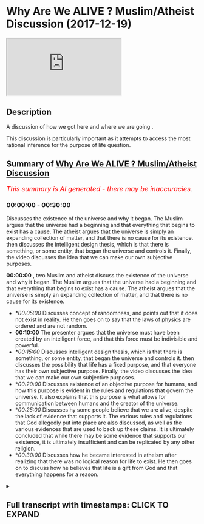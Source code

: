 # Why Are We ALIVE ? Muslim/Atheist Discussion (2017-12-19)

<iframe loading='lazy' src='https://www.youtube.com/embed/elYcn0Hy8Vc'></iframe>

## Description

A discussion of how we got here and where we are going . 

This discussion is particularly important as it attempts to access the most rational inference for the purpose of life question.

## Summary of [Why Are We ALIVE ? Muslim/Atheist Discussion](https://www.youtube.com/watch?v=elYcn0Hy8Vc)


*<span style="color:red; font-size:125%">This summary is AI generated - there may be inaccuracies</span>. [](/)*

### <a onclick="modifyYTiframeseektime('0')">00:00:00</a> - <a onclick="modifyYTiframeseektime('1800')">00:30:00</a>

Discusses the existence of the universe and why it began. The Muslim argues that the universe had a beginning and that everything that begins to exist has a cause. The atheist argues that the universe is simply an expanding collection of matter, and that there is no cause for its existence.  then discusses the intelligent design thesis, which is that there is something, or some entity, that began the universe and controls it. Finally, the video discusses the idea that we can make our own subjective purposes.

**<a onclick="modifyYTiframeseektime('0')">00:00:00</a>** , two Muslim and atheist discuss the existence of the universe and why it began. The Muslim argues that the universe had a beginning and that everything that begins to exist has a cause. The atheist argues that the universe is simply an expanding collection of matter, and that there is no cause for its existence.
* **<a onclick="modifyYTiframeseektime('300')">00:05:00</a>* Discusses concept of randomness, and points out that it does not exist in reality. He then goes on to say that the laws of physics are ordered and are not random.
* **<a onclick="modifyYTiframeseektime('600')">00:10:00</a>** The presenter argues that the universe must have been created by an intelligent force, and that this force must be indivisible and powerful.
* **<a onclick="modifyYTiframeseektime('900')">00:15:00</a>* Discusses intelligent design thesis, which is that there is something, or some entity, that began the universe and controls it.  then discusses the possibility that life has a fixed purpose, and that everyone has their own subjective purpose. Finally, the video discusses the idea that we can make our own subjective purposes.
* **<a onclick="modifyYTiframeseektime('1200')">00:20:00</a>* Discusses existence of an objective purpose for humans, and how this purpose is evident in the rules and regulations that govern the universe. It also explains that this purpose is what allows for communication between humans and the creator of the universe.
* **<a onclick="modifyYTiframeseektime('1500')">00:25:00</a>* Discusses hy some people believe that we are alive, despite the lack of evidence that supports it. The various rules and regulations that God allegedly put into place are also discussed, as well as the various evidences that are used to back up these claims. It is ultimately concluded that while there may be some evidence that supports our existence, it is ultimately insufficient and can be replicated by any other religion.
* **<a onclick="modifyYTiframeseektime('1800')">00:30:00</a>* Discusses how he became interested in atheism after realizing that there was no logical reason for life to exist. He then goes on to discuss how he believes that life is a gift from God and that everything happens for a reason.

<details><summary><h2>Full transcript with timestamps: CLICK TO EXPAND</h2></summary>

<a onclick="modifyYTiframeseektime('45')">0:00:45</a> does that make the most okay so tell me  
<a onclick="modifyYTiframeseektime('51')">0:00:51</a> something the way I look at the universe  
<a onclick="modifyYTiframeseektime('63')">0:01:03</a> you believe the universe I'm good  
<a onclick="modifyYTiframeseektime('65')">0:01:05</a> there's theories behind that and I'm  
<a onclick="modifyYTiframeseektime('67')">0:01:07</a> open to some say that the universe  
<a onclick="modifyYTiframeseektime('71')">0:01:11</a> didn't even begin then it just it just  
<a onclick="modifyYTiframeseektime('72')">0:01:12</a> it just minimize fire what are you gonna  
<a onclick="modifyYTiframeseektime('75')">0:01:15</a> bleed about okay that's fine I think  
<a onclick="modifyYTiframeseektime('76')">0:01:16</a> you're all right I grew sorry the more  
<a onclick="modifyYTiframeseektime('82')">0:01:22</a> you go on  
<a onclick="modifyYTiframeseektime('98')">0:01:38</a> so the universe is expanding it is going  
<a onclick="modifyYTiframeseektime('100')">0:01:40</a> to come back down it's almost like what  
<a onclick="modifyYTiframeseektime('123')">0:02:03</a> you say that you said the universe had a  
<a onclick="modifyYTiframeseektime('126')">0:02:06</a> beginning yeah I see where would you  
<a onclick="modifyYTiframeseektime('134')">0:02:14</a> agree that everything that begins to  
<a onclick="modifyYTiframeseektime('135')">0:02:15</a> exist has a cause so give me an example  
<a onclick="modifyYTiframeseektime('138')">0:02:18</a> of something that begins to exist with  
<a onclick="modifyYTiframeseektime('140')">0:02:20</a> no cause so you're saying dark matter is  
<a onclick="modifyYTiframeseektime('151')">0:02:31</a> a direct consequence of the Big Bang so  
<a onclick="modifyYTiframeseektime('154')">0:02:34</a> the cause of dark matter is the Big Bang  
<a onclick="modifyYTiframeseektime('157')">0:02:37</a> if the Big Bang did not happen if  
<a onclick="modifyYTiframeseektime('159')">0:02:39</a> everything supposed to be everything the  
<a onclick="modifyYTiframeseektime('161')">0:02:41</a> universe is fine fine but so therefore  
<a onclick="modifyYTiframeseektime('163')">0:02:43</a> according to your logic if you're saying  
<a onclick="modifyYTiframeseektime('165')">0:02:45</a> dark matter  
<a onclick="modifyYTiframeseektime('167')">0:02:47</a> forget purposes little Christian but my  
<a onclick="modifyYTiframeseektime('170')">0:02:50</a> point was nothing to do with public I  
<a onclick="modifyYTiframeseektime('172')">0:02:52</a> just share everything that you said the  
<a onclick="modifyYTiframeseektime('174')">0:02:54</a> universe began to exist I'm saying  
<a onclick="modifyYTiframeseektime('176')">0:02:56</a> everything that begins to exist has a  
<a onclick="modifyYTiframeseektime('177')">0:02:57</a> cause do you agree with this fine no  
<a onclick="modifyYTiframeseektime('179')">0:02:59</a> it's okay can you give me something  
<a onclick="modifyYTiframeseektime('181')">0:03:01</a> which doesn't have a cause I'm going to  
<a onclick="modifyYTiframeseektime('183')">0:03:03</a> just pause and we began to exist achieve  
<a onclick="modifyYTiframeseektime('186')">0:03:06</a> being of course is what ways it ways it  
<a onclick="modifyYTiframeseektime('191')">0:03:11</a> coming towards ways horse is defined in  
<a onclick="modifyYTiframeseektime('193')">0:03:13</a> the dictionary as something which brings  
<a onclick="modifyYTiframeseektime('194')">0:03:14</a> rise to phenomena so I'm saying do you  
<a onclick="modifyYTiframeseektime('199')">0:03:19</a> know anything which has been brought has  
<a onclick="modifyYTiframeseektime('202')">0:03:22</a> been given rise to yes which doesn't  
<a onclick="modifyYTiframeseektime('204')">0:03:24</a> have a course plan by nothing yeah which  
<a onclick="modifyYTiframeseektime('206')">0:03:26</a> is causing us anything that's caused  
<a onclick="modifyYTiframeseektime('209')">0:03:29</a> this  
<a onclick="modifyYTiframeseektime('210')">0:03:30</a> Kansai forgotten nothing basically and  
<a onclick="modifyYTiframeseektime('214')">0:03:34</a> softly come from you get anything that  
<a onclick="modifyYTiframeseektime('216')">0:03:36</a> you can tell us that came from my face  
<a onclick="modifyYTiframeseektime('217')">0:03:37</a> yeah so your experience all subjective  
<a onclick="modifyYTiframeseektime('223')">0:03:43</a> or otherwise observational life story  
<a onclick="modifyYTiframeseektime('227')">0:03:47</a> would give us the indication about  
<a onclick="modifyYTiframeseektime('229')">0:03:49</a> everything you've witnessed in your life  
<a onclick="modifyYTiframeseektime('232')">0:03:52</a> that has ever been caused into effect  
<a onclick="modifyYTiframeseektime('234')">0:03:54</a> has a cause okay fine so I'm saying the  
<a onclick="modifyYTiframeseektime('237')">0:03:57</a> same applies to the universe you agree  
<a onclick="modifyYTiframeseektime('239')">0:03:59</a> with that fine  
<a onclick="modifyYTiframeseektime('240')">0:04:00</a> so everything that begins to exist on  
<a onclick="modifyYTiframeseektime('241')">0:04:01</a> the course the universe began to exist  
<a onclick="modifyYTiframeseektime('243')">0:04:03</a> therefore the universe had a corkscrew  
<a onclick="modifyYTiframeseektime('245')">0:04:05</a> right fine what's this course yeah so  
<a onclick="modifyYTiframeseektime('250')">0:04:10</a> let's use deductive inference yeah let's  
<a onclick="modifyYTiframeseektime('252')">0:04:12</a> use inference now to identify what the  
<a onclick="modifyYTiframeseektime('254')">0:04:14</a> causes this possible explanation yeah so  
<a onclick="modifyYTiframeseektime('256')">0:04:16</a> what is the best possible explanation  
<a onclick="modifyYTiframeseektime('258')">0:04:18</a> for this course depends depending on  
<a onclick="modifyYTiframeseektime('260')">0:04:20</a> what causes do you agree that the laws  
<a onclick="modifyYTiframeseektime('263')">0:04:23</a> of physics and ask your questions  
<a onclick="modifyYTiframeseektime('265')">0:04:25</a> what's your name again Brian Mohammed  
<a onclick="modifyYTiframeseektime('269')">0:04:29</a> that's too much  
<a onclick="modifyYTiframeseektime('271')">0:04:31</a> I want to try something with you okay  
<a onclick="modifyYTiframeseektime('273')">0:04:33</a> hope it's not physical the laws of  
<a onclick="modifyYTiframeseektime('278')">0:04:38</a> physics do you agree that there are  
<a onclick="modifyYTiframeseektime('281')">0:04:41</a> something called the laws of physics  
<a onclick="modifyYTiframeseektime('283')">0:04:43</a> yeah there's probably some things out  
<a onclick="modifyYTiframeseektime('288')">0:04:48</a> there is this universe ordered with the  
<a onclick="modifyYTiframeseektime('295')">0:04:55</a> laws of physics for you yes with the  
<a onclick="modifyYTiframeseektime('297')">0:04:57</a> laws of physics what science is it is in  
<a onclick="modifyYTiframeseektime('299')">0:04:59</a> as you go to exist no do we have laws of  
<a onclick="modifyYTiframeseektime('305')">0:05:05</a> physics in this universe yeah and what  
<a onclick="modifyYTiframeseektime('308')">0:05:08</a> do they you know the physics show us  
<a onclick="modifyYTiframeseektime('311')">0:05:11</a> about the universe does it show its  
<a onclick="modifyYTiframeseektime('314')">0:05:14</a> audit or non audit system it's a lot of  
<a onclick="modifyYTiframeseektime('321')">0:05:21</a> it is random okay you believe in  
<a onclick="modifyYTiframeseektime('322')">0:05:22</a> randomness yeah I'm gonna ask you to do  
<a onclick="modifyYTiframeseektime('325')">0:05:25</a> something about Ryan O'Brian right okay  
<a onclick="modifyYTiframeseektime('336')">0:05:36</a> I'm gonna say something today I don't  
<a onclick="modifyYTiframeseektime('341')">0:05:41</a> remember this  
<a onclick="modifyYTiframeseektime('343')">0:05:43</a> randomness exists I mean I would say  
<a onclick="modifyYTiframeseektime('354')">0:05:54</a> this in fact I'm saying now is one of  
<a onclick="modifyYTiframeseektime('365')">0:06:05</a> those things this is one of those is  
<a onclick="modifyYTiframeseektime('381')">0:06:21</a> okay because services was gonna say  
<a onclick="modifyYTiframeseektime('453')">0:07:33</a> choose this what's that thing called the  
<a onclick="modifyYTiframeseektime('456')">0:07:36</a> queue is if you yeah all right  
<a onclick="modifyYTiframeseektime('459')">0:07:39</a> I don't play pool now someone might  
<a onclick="modifyYTiframeseektime('463')">0:07:43</a> think if I were to play pool like this  
<a onclick="modifyYTiframeseektime('465')">0:07:45</a> and I get the whiteboard and I'm not  
<a onclick="modifyYTiframeseektime('467')">0:07:47</a> called over buzz of it then that's a  
<a onclick="modifyYTiframeseektime('469')">0:07:49</a> random thing no philosopher would agree  
<a onclick="modifyYTiframeseektime('473')">0:07:53</a> that that's random I want you to  
<a onclick="modifyYTiframeseektime('475')">0:07:55</a> remember this year everything everything  
<a onclick="modifyYTiframeseektime('480')">0:08:00</a> in this world is a result of two things  
<a onclick="modifyYTiframeseektime('483')">0:08:03</a> genetics and environment your  
<a onclick="modifyYTiframeseektime('486')">0:08:06</a> conversation with me here today is not a  
<a onclick="modifyYTiframeseektime('489')">0:08:09</a> random conversation it is necessarily a  
<a onclick="modifyYTiframeseektime('494')">0:08:14</a> product of necessarily a product of  
<a onclick="modifyYTiframeseektime('496')">0:08:16</a> genetics and environment yes do you  
<a onclick="modifyYTiframeseektime('499')">0:08:19</a> understand I'm saying okay everything  
<a onclick="modifyYTiframeseektime('505')">0:08:25</a> this is a philosophical consensus claim  
<a onclick="modifyYTiframeseektime('510')">0:08:30</a> is random it's not good it's all about  
<a onclick="modifyYTiframeseektime('511')">0:08:31</a> working so I tell you what I do I  
<a onclick="modifyYTiframeseektime('513')">0:08:33</a> totally agree with you 100% when you're  
<a onclick="modifyYTiframeseektime('516')">0:08:36</a> looking at the scale of the planet and  
<a onclick="modifyYTiframeseektime('518')">0:08:38</a> the earth that we live in when you start  
<a onclick="modifyYTiframeseektime('520')">0:08:40</a> scaling for me that's fine that's cool  
<a onclick="modifyYTiframeseektime('525')">0:08:45</a> but I'm saying the laws of physics the  
<a onclick="modifyYTiframeseektime('528')">0:08:48</a> fact that they're ordered in that that  
<a onclick="modifyYTiframeseektime('530')">0:08:50</a> way we have to have laws of physics we  
<a onclick="modifyYTiframeseektime('533')">0:08:53</a> say that is a non random it cannot be a  
<a onclick="modifyYTiframeseektime('536')">0:08:56</a> random thing fantasy I come from or who  
<a onclick="modifyYTiframeseektime('539')">0:08:59</a> said this but science and physics  
<a onclick="modifyYTiframeseektime('541')">0:09:01</a> generally speaking is just one thing  
<a onclick="modifyYTiframeseektime('543')">0:09:03</a> really yeah it's yes physics is a part  
<a onclick="modifyYTiframeseektime('547')">0:09:07</a> of science right so physics is the study  
<a onclick="modifyYTiframeseektime('549')">0:09:09</a> of patterns and regular and regularities  
<a onclick="modifyYTiframeseektime('553')">0:09:13</a> in nature  
<a onclick="modifyYTiframeseektime('556')">0:09:16</a> I'm saying that that will suggest that  
<a onclick="modifyYTiframeseektime('560')">0:09:20</a> the universe here is regulated and has  
<a onclick="modifyYTiframeseektime('565')">0:09:25</a> patterns question is why do the laws of  
<a onclick="modifyYTiframeseektime('568')">0:09:28</a> physics exist to place those into place  
<a onclick="modifyYTiframeseektime('576')">0:09:36</a> how I'm asking you we've established  
<a onclick="modifyYTiframeseektime('578')">0:09:38</a> that randomness does not exist right now  
<a onclick="modifyYTiframeseektime('582')">0:09:42</a> we know that I mean I don't know that  
<a onclick="modifyYTiframeseektime('585')">0:09:45</a> because like I said there's a lot of  
<a onclick="modifyYTiframeseektime('586')">0:09:46</a> stuff as you Brian chance the universe  
<a onclick="modifyYTiframeseektime('588')">0:09:48</a> the verb you go out the more expect in  
<a onclick="modifyYTiframeseektime('590')">0:09:50</a> it in explainable you do it gives when  
<a onclick="modifyYTiframeseektime('592')">0:09:52</a> you're the hot laws of physics right  
<a onclick="modifyYTiframeseektime('594')">0:09:54</a> when you're done - yeah totally 100%  
<a onclick="modifyYTiframeseektime('596')">0:09:56</a> that's the laws that that's the grounds  
<a onclick="modifyYTiframeseektime('598')">0:09:58</a> that we live in the reality we live okay  
<a onclick="modifyYTiframeseektime('599')">0:09:59</a> but the more you branch out the harder  
<a onclick="modifyYTiframeseektime('601')">0:10:01</a> it is for you to say it or it doesn't  
<a onclick="modifyYTiframeseektime('603')">0:10:03</a> because at the end of the day in the  
<a onclick="modifyYTiframeseektime('605')">0:10:05</a> universe you've got hundreds of hundreds  
<a onclick="modifyYTiframeseektime('607')">0:10:07</a> of probably thousands billions of random  
<a onclick="modifyYTiframeseektime('609')">0:10:09</a> events going on planets colliding into  
<a onclick="modifyYTiframeseektime('611')">0:10:11</a> each other just a bunch of stuff some of  
<a onclick="modifyYTiframeseektime('613')">0:10:13</a> those will form into planets cool that  
<a onclick="modifyYTiframeseektime('614')">0:10:14</a> will have life some of them won't okay  
<a onclick="modifyYTiframeseektime('616')">0:10:16</a> I'm not saying I'm not making an  
<a onclick="modifyYTiframeseektime('617')">0:10:17</a> argument that says that planets have to  
<a onclick="modifyYTiframeseektime('619')">0:10:19</a> have life you could say like I'm just  
<a onclick="modifyYTiframeseektime('622')">0:10:22</a> saying that laws the laws of physics we  
<a onclick="modifyYTiframeseektime('626')">0:10:26</a> could conceive them understand  
<a onclick="modifyYTiframeseektime('627')">0:10:27</a> understand them science yet without  
<a onclick="modifyYTiframeseektime('629')">0:10:29</a> venturing up to the universe right okay  
<a onclick="modifyYTiframeseektime('632')">0:10:32</a> so I'm just using the laws of theory  
<a onclick="modifyYTiframeseektime('633')">0:10:33</a> from deductive reasoning and say by all  
<a onclick="modifyYTiframeseektime('635')">0:10:35</a> means what happens out here must happen  
<a onclick="modifyYTiframeseektime('637')">0:10:37</a> out there okay I'm not saying anything  
<a onclick="modifyYTiframeseektime('638')">0:10:38</a> in this world used world this earth yeah  
<a onclick="modifyYTiframeseektime('641')">0:10:41</a> you see what I'm saying so here we said  
<a onclick="modifyYTiframeseektime('643')">0:10:43</a> that the universe has a course before  
<a onclick="modifyYTiframeseektime('644')">0:10:44</a> that we said the universe is dependent  
<a onclick="modifyYTiframeseektime('646')">0:10:46</a> on something we said that everything  
<a onclick="modifyYTiframeseektime('647')">0:10:47</a> that changes is dependent the universe  
<a onclick="modifyYTiframeseektime('650')">0:10:50</a> has changes therefore it's dependent so  
<a onclick="modifyYTiframeseektime('652')">0:10:52</a> we've got two questions to ask what  
<a onclick="modifyYTiframeseektime('654')">0:10:54</a> caused the universe and what is the  
<a onclick="modifyYTiframeseektime('656')">0:10:56</a> universe dependent upon  
<a onclick="modifyYTiframeseektime('658')">0:10:58</a> and the answer is the same you see what  
<a onclick="modifyYTiframeseektime('661')">0:11:01</a> I mean what caused the universe and what  
<a onclick="modifyYTiframeseektime('663')">0:11:03</a> is the what is the universe dependent  
<a onclick="modifyYTiframeseektime('665')">0:11:05</a> upon and the answer is the same I would  
<a onclick="modifyYTiframeseektime('667')">0:11:07</a> say to you that whatever caused the  
<a onclick="modifyYTiframeseektime('668')">0:11:08</a> universe is what the universe is  
<a onclick="modifyYTiframeseektime('671')">0:11:11</a> dependent upon wherever the universe is  
<a onclick="modifyYTiframeseektime('673')">0:11:13</a> dependent upon is what caused the  
<a onclick="modifyYTiframeseektime('674')">0:11:14</a> universe now we already established that  
<a onclick="modifyYTiframeseektime('677')">0:11:17</a> one of the things that the universe is  
<a onclick="modifyYTiframeseektime('679')">0:11:19</a> dependent upon is something which must  
<a onclick="modifyYTiframeseektime('680')">0:11:20</a> be independent because if we say it's  
<a onclick="modifyYTiframeseektime('682')">0:11:22</a> dependent upon something which is  
<a onclick="modifyYTiframeseektime('683')">0:11:23</a> dependent there'll be a regressive chain  
<a onclick="modifyYTiframeseektime('685')">0:11:25</a> of independent things so you have to  
<a onclick="modifyYTiframeseektime('688')">0:11:28</a> have one independent entity the same  
<a onclick="modifyYTiframeseektime('689')">0:11:29</a> thing applies we're saying that the  
<a onclick="modifyYTiframeseektime('691')">0:11:31</a> universe and of course if you say that  
<a onclick="modifyYTiframeseektime('693')">0:11:33</a> the course had a course and of course  
<a onclick="modifyYTiframeseektime('694')">0:11:34</a> you'll have a regressive chain called  
<a onclick="modifyYTiframeseektime('696')">0:11:36</a> the infinite regression  
<a onclick="modifyYTiframeseektime('697')">0:11:37</a> now that infinite regression has to have  
<a onclick="modifyYTiframeseektime('699')">0:11:39</a> one start right something which I don't  
<a onclick="modifyYTiframeseektime('702')">0:11:42</a> want everything right my question now is  
<a onclick="modifyYTiframeseektime('704')">0:11:44</a> up what occur to what are the necessary  
<a onclick="modifyYTiframeseektime('706')">0:11:46</a> characteristics of the entity that  
<a onclick="modifyYTiframeseektime('709')">0:11:49</a> started everything up I'm saying to you  
<a onclick="modifyYTiframeseektime('710')">0:11:50</a> that when we look at the laws of physics  
<a onclick="modifyYTiframeseektime('714')">0:11:54</a> the fact that the universe is ordered  
<a onclick="modifyYTiframeseektime('716')">0:11:56</a> regulator that has systems right that  
<a onclick="modifyYTiframeseektime('720')">0:12:00</a> shouldn't thing and everything is  
<a onclick="modifyYTiframeseektime('721')">0:12:01</a> predetermined that should in the  
<a onclick="modifyYTiframeseektime('723')">0:12:03</a> indicate to us that the independent  
<a onclick="modifyYTiframeseektime('727')">0:12:07</a> entity that side the universal the  
<a onclick="modifyYTiframeseektime('728')">0:12:08</a> ultimate cause of the universe is in  
<a onclick="modifyYTiframeseektime('730')">0:12:10</a> fact an intelligent force  
<a onclick="modifyYTiframeseektime('732')">0:12:12</a> would you agree I'd say I'd say yes I'd  
<a onclick="modifyYTiframeseektime('741')">0:12:21</a> say there is an entity that's  
<a onclick="modifyYTiframeseektime('742')">0:12:22</a> controlling everything that there would  
<a onclick="modifyYTiframeseektime('743')">0:12:23</a> be intelligent yeah sure they'd have to  
<a onclick="modifyYTiframeseektime('745')">0:12:25</a> be so precise right so I'm moving  
<a onclick="modifyYTiframeseektime('750')">0:12:30</a> forward I'll say that if that's the case  
<a onclick="modifyYTiframeseektime('753')">0:12:33</a> it would also have to have power because  
<a onclick="modifyYTiframeseektime('755')">0:12:35</a> it would have to be power we'd have to  
<a onclick="modifyYTiframeseektime('757')">0:12:37</a> change the situation from non-being to  
<a onclick="modifyYTiframeseektime('759')">0:12:39</a> being right we have to have ability to  
<a onclick="modifyYTiframeseektime('762')">0:12:42</a> change a non entity into an entity when  
<a onclick="modifyYTiframeseektime('767')">0:12:47</a> the universe began to exist as an  
<a onclick="modifyYTiframeseektime('768')">0:12:48</a> evidence of this that universe is  
<a onclick="modifyYTiframeseektime('769')">0:12:49</a> dependent upon something is another  
<a onclick="modifyYTiframeseektime('771')">0:12:51</a> evidence of this right so wherever the  
<a onclick="modifyYTiframeseektime('773')">0:12:53</a> universe is dependent upon must be  
<a onclick="modifyYTiframeseektime('776')">0:12:56</a> something which is in effect really laid  
<a onclick="modifyYTiframeseektime('779')">0:12:59</a> will to power the universe able to allow  
<a onclick="modifyYTiframeseektime('781')">0:13:01</a> the universe to be dependent upon it so  
<a onclick="modifyYTiframeseektime('783')">0:13:03</a> here the universe is dependent upon an  
<a onclick="modifyYTiframeseektime('786')">0:13:06</a> independent entity which is allowing the  
<a onclick="modifyYTiframeseektime('788')">0:13:08</a> maintenance of universe which brings us  
<a onclick="modifyYTiframeseektime('790')">0:13:10</a> to another thing that this thing must be  
<a onclick="modifyYTiframeseektime('792')">0:13:12</a> maintaining and sustaining the universe  
<a onclick="modifyYTiframeseektime('795')">0:13:15</a> this thing must be indivisible it cannot  
<a onclick="modifyYTiframeseektime('800')">0:13:20</a> be more than one because if this thing  
<a onclick="modifyYTiframeseektime('801')">0:13:21</a> was more than one first of all most  
<a onclick="modifyYTiframeseektime('803')">0:13:23</a> there would be chaos if you say for  
<a onclick="modifyYTiframeseektime('805')">0:13:25</a> example if I say that there were two  
<a onclick="modifyYTiframeseektime('809')">0:13:29</a> things which were all-powerful two  
<a onclick="modifyYTiframeseektime('812')">0:13:32</a> independent things that were  
<a onclick="modifyYTiframeseektime('814')">0:13:34</a> all-powerful those two things are there  
<a onclick="modifyYTiframeseektime('818')">0:13:38</a> are two names for one thing those two  
<a onclick="modifyYTiframeseektime('822')">0:13:42</a> things one of those two things would  
<a onclick="modifyYTiframeseektime('824')">0:13:44</a> have to be powerful over the other thing  
<a onclick="modifyYTiframeseektime('825')">0:13:45</a> because you can't have two all-powerful  
<a onclick="modifyYTiframeseektime('827')">0:13:47</a> entities this impossible you have to  
<a onclick="modifyYTiframeseektime('829')">0:13:49</a> have only one all-powerful because by by  
<a onclick="modifyYTiframeseektime('833')">0:13:53</a> physical necessity do powerful means  
<a onclick="modifyYTiframeseektime('835')">0:13:55</a> that is powerful than anything else  
<a onclick="modifyYTiframeseektime('836')">0:13:56</a> calling act not taking and if that did  
<a onclick="modifyYTiframeseektime('842')">0:14:02</a> happen for example if we said an entity  
<a onclick="modifyYTiframeseektime('845')">0:14:05</a> one was control of the leaves of the  
<a onclick="modifyYTiframeseektime('847')">0:14:07</a> tree and entity two is in control of the  
<a onclick="modifyYTiframeseektime('849')">0:14:09</a> roots of the tree then there is a  
<a onclick="modifyYTiframeseektime('851')">0:14:11</a> potential for conflict conflict in the  
<a onclick="modifyYTiframeseektime('855')">0:14:15</a> context of the laws of physics the fact  
<a onclick="modifyYTiframeseektime('858')">0:14:18</a> that we see that there is no conflict in  
<a onclick="modifyYTiframeseektime('859')">0:14:19</a> the universe in that sense there is a  
<a onclick="modifyYTiframeseektime('862')">0:14:22</a> structured rule would indicate was that  
<a onclick="modifyYTiframeseektime('864')">0:14:24</a> it cannot be like that by the way we  
<a onclick="modifyYTiframeseektime('869')">0:14:29</a> know even even the ancient Greeks  
<a onclick="modifyYTiframeseektime('872')">0:14:32</a> democracies democracies interestingly he  
<a onclick="modifyYTiframeseektime('881')">0:14:41</a> said that you talk about the beginning  
<a onclick="modifyYTiframeseektime('884')">0:14:44</a> of the universe must mean divisible by  
<a onclick="modifyYTiframeseektime('886')">0:14:46</a> the size universe must begin the visible  
<a onclick="modifyYTiframeseektime('888')">0:14:48</a> because and this goes back to kind of  
<a onclick="modifyYTiframeseektime('890')">0:14:50</a> Occam's razor Occam's razor is another  
<a onclick="modifyYTiframeseektime('892')">0:14:52</a> philosophical preceptor says that you  
<a onclick="modifyYTiframeseektime('894')">0:14:54</a> need to simplify something to the lowest  
<a onclick="modifyYTiframeseektime('895')">0:14:55</a> common multiple and the lowest common  
<a onclick="modifyYTiframeseektime('898')">0:14:58</a> multiple in this case is one one is the  
<a onclick="modifyYTiframeseektime('902')">0:15:02</a> only necessary number the only necessary  
<a onclick="modifyYTiframeseektime('904')">0:15:04</a> entity to start this change of reaction  
<a onclick="modifyYTiframeseektime('906')">0:15:06</a> we only need one prime mover we only  
<a onclick="modifyYTiframeseektime('908')">0:15:08</a> need one thing that pushes the dominoes  
<a onclick="modifyYTiframeseektime('910')">0:15:10</a> we don't need to and even if we did me  
<a onclick="modifyYTiframeseektime('913')">0:15:13</a> to so even if there could be two days  
<a onclick="modifyYTiframeseektime('915')">0:15:15</a> they wouldn't be able to co-exist  
<a onclick="modifyYTiframeseektime('916')">0:15:16</a> because of the clashes that they will be  
<a onclick="modifyYTiframeseektime('919')">0:15:19</a> going into conflict together so we've  
<a onclick="modifyYTiframeseektime('922')">0:15:22</a> established that this entity is one is  
<a onclick="modifyYTiframeseektime('924')">0:15:24</a> got intelligence has got power is got  
<a onclick="modifyYTiframeseektime('926')">0:15:26</a> bility  
<a onclick="modifyYTiframeseektime('926')">0:15:26</a> being  
<a onclick="modifyYTiframeseektime('927')">0:15:27</a> argue that anything with intelligence  
<a onclick="modifyYTiframeseektime('929')">0:15:29</a> can come around the laws of nature you  
<a onclick="modifyYTiframeseektime('932')">0:15:32</a> say something exists and the same power  
<a onclick="modifyYTiframeseektime('935')">0:15:35</a> they have two suits not have some sort  
<a onclick="modifyYTiframeseektime('937')">0:15:37</a> of conflict right because they're there  
<a onclick="modifyYTiframeseektime('938')">0:15:38</a> at the same hour and if one is above the  
<a onclick="modifyYTiframeseektime('940')">0:15:40</a> other then they can kind of control the  
<a onclick="modifyYTiframeseektime('942')">0:15:42</a> media if one is above the other then it  
<a onclick="modifyYTiframeseektime('944')">0:15:44</a> could just stop or delay the other thing  
<a onclick="modifyYTiframeseektime('945')">0:15:45</a> yeah sure so wouldn't me too and then  
<a onclick="modifyYTiframeseektime('950')">0:15:50</a> they worked amongst themselves so you've  
<a onclick="modifyYTiframeseektime('958')">0:15:58</a> got two things you've got intelligence  
<a onclick="modifyYTiframeseektime('959')">0:15:59</a> and you've also got power yeah so when  
<a onclick="modifyYTiframeseektime('962')">0:16:02</a> you have power when you come to  
<a onclick="modifyYTiframeseektime('964')">0:16:04</a> democratically power to create and to  
<a onclick="modifyYTiframeseektime('970')">0:16:10</a> domani so I think of it this way we  
<a onclick="modifyYTiframeseektime('972')">0:16:12</a> can't find them what they would write a  
<a onclick="modifyYTiframeseektime('973')">0:16:13</a> cosmic level would feel and they could  
<a onclick="modifyYTiframeseektime('975')">0:16:15</a> talk to we're intelligent enough to say  
<a onclick="modifyYTiframeseektime('986')">0:16:26</a> the contradiction the contradiction if  
<a onclick="modifyYTiframeseektime('988')">0:16:28</a> they were both intelligent right if  
<a onclick="modifyYTiframeseektime('991')">0:16:31</a> we're both all intelligent first and  
<a onclick="modifyYTiframeseektime('993')">0:16:33</a> foremost we all need each other sure do  
<a onclick="modifyYTiframeseektime('995')">0:16:35</a> you know what the difference is the  
<a onclick="modifyYTiframeseektime('996')">0:16:36</a> difference is this if me and you are  
<a onclick="modifyYTiframeseektime('999')">0:16:39</a> intelligent we need each other because  
<a onclick="modifyYTiframeseektime('1000')">0:16:40</a> we know two or two minds are better than  
<a onclick="modifyYTiframeseektime('1001')">0:16:41</a> one  
<a onclick="modifyYTiframeseektime('1001')">0:16:41</a> why for both all intelligent we even  
<a onclick="modifyYTiframeseektime('1004')">0:16:44</a> don't even need each other so you see  
<a onclick="modifyYTiframeseektime('1005')">0:16:45</a> you're saying there's the thing that's  
<a onclick="modifyYTiframeseektime('1007')">0:16:47</a> behind all the universes Eva Barbie too  
<a onclick="modifyYTiframeseektime('1010')">0:16:50</a> but if it is too it has to be one is  
<a onclick="modifyYTiframeseektime('1013')">0:16:53</a> about the other yeah and if one is it  
<a onclick="modifyYTiframeseektime('1014')">0:16:54</a> love the other then it's actually only  
<a onclick="modifyYTiframeseektime('1016')">0:16:56</a> one thing which is support enabled  
<a onclick="modifyYTiframeseektime('1017')">0:16:57</a> anything special you get it so that  
<a onclick="modifyYTiframeseektime('1020')">0:17:00</a> exactly right  
<a onclick="modifyYTiframeseektime('1020')">0:17:00</a> so I think you're right so here I would  
<a onclick="modifyYTiframeseektime('1023')">0:17:03</a> say to you this  
<a onclick="modifyYTiframeseektime('1025')">0:17:05</a> that is all the case the intelligent  
<a onclick="modifyYTiframeseektime('1028')">0:17:08</a> design thesis which is that there's  
<a onclick="modifyYTiframeseektime('1030')">0:17:10</a> something some entity that began the  
<a onclick="modifyYTiframeseektime('1032')">0:17:12</a> universe does that sound more reasonable  
<a onclick="modifyYTiframeseektime('1035')">0:17:15</a> than that there is no inference that we  
<a onclick="modifyYTiframeseektime('1039')">0:17:19</a> can make from the beginning of the  
<a onclick="modifyYTiframeseektime('1040')">0:17:20</a> universe except the universities when I  
<a onclick="modifyYTiframeseektime('1041')">0:17:21</a> say it's very ok fine you just say it  
<a onclick="modifyYTiframeseektime('1044')">0:17:24</a> makes more sense now you've got two  
<a onclick="modifyYTiframeseektime('1047')">0:17:27</a> options that happen I agree it makes  
<a onclick="modifyYTiframeseektime('1050')">0:17:30</a> more sense but at the end of the day we  
<a onclick="modifyYTiframeseektime('1058')">0:17:38</a> are people of inference right human  
<a onclick="modifyYTiframeseektime('1060')">0:17:40</a> beings are inference makers will make  
<a onclick="modifyYTiframeseektime('1062')">0:17:42</a> them for it on a daily basis little  
<a onclick="modifyYTiframeseektime('1063')">0:17:43</a> inference is defined as a conclusion  
<a onclick="modifyYTiframeseektime('1065')">0:17:45</a> that we'll make based on the evidences  
<a onclick="modifyYTiframeseektime('1066')">0:17:46</a> so here we've looked at the deductive  
<a onclick="modifyYTiframeseektime('1068')">0:17:48</a> evidence all the arguments we've seen  
<a onclick="modifyYTiframeseektime('1071')">0:17:51</a> that actually the conclusion that can  
<a onclick="modifyYTiframeseektime('1072')">0:17:52</a> reasonably make based on the evidence in  
<a onclick="modifyYTiframeseektime('1077')">0:17:57</a> the case of the universe and who is  
<a onclick="modifyYTiframeseektime('1080')">0:18:00</a> controlling the universe in some way  
<a onclick="modifyYTiframeseektime('1081')">0:18:01</a> maintaining it inside it has the  
<a onclick="modifyYTiframeseektime('1083')">0:18:03</a> intelligence to put the laws of physics  
<a onclick="modifyYTiframeseektime('1085')">0:18:05</a> into place  
<a onclick="modifyYTiframeseektime('1085')">0:18:05</a> and all the other laws in the place and  
<a onclick="modifyYTiframeseektime('1089')">0:18:09</a> who is one so it is the case my question  
<a onclick="modifyYTiframeseektime('1091')">0:18:11</a> is  
<a onclick="modifyYTiframeseektime('1093')">0:18:13</a> what purpose so you Ryan what's the  
<a onclick="modifyYTiframeseektime('1098')">0:18:18</a> purpose of life then why did this entity  
<a onclick="modifyYTiframeseektime('1100')">0:18:20</a> put you on this planet this placement on  
<a onclick="modifyYTiframeseektime('1103')">0:18:23</a> this path and this universe you could  
<a onclick="modifyYTiframeseektime('1105')">0:18:25</a> never possibly answer that question what  
<a onclick="modifyYTiframeseektime('1107')">0:18:27</a> if it just wanted me to exist and  
<a onclick="modifyYTiframeseektime('1109')">0:18:29</a> experience the beauty of what reality is  
<a onclick="modifyYTiframeseektime('1112')">0:18:32</a> that is made for us or you could say  
<a onclick="modifyYTiframeseektime('1115')">0:18:35</a> that it actually has requirements at  
<a onclick="modifyYTiframeseektime('1117')">0:18:37</a> once how do you know it's a part answer  
<a onclick="modifyYTiframeseektime('1118')">0:18:38</a> that question the only thing you know  
<a onclick="modifyYTiframeseektime('1123')">0:18:43</a> what's really ironic the only thing  
<a onclick="modifyYTiframeseektime('1129')">0:18:49</a> you're sure about is your go is your  
<a onclick="modifyYTiframeseektime('1131')">0:18:51</a> sense about certain about is that you  
<a onclick="modifyYTiframeseektime('1133')">0:18:53</a> are sir I do  
<a onclick="modifyYTiframeseektime('1137')">0:18:57</a> I think uncertainty is a curious thing  
<a onclick="modifyYTiframeseektime('1146')">0:19:06</a> because it takes away from the mystery  
<a onclick="modifyYTiframeseektime('1156')">0:19:16</a> you can't be certain that your answer  
<a onclick="modifyYTiframeseektime('1158')">0:19:18</a> you can't be certain with an uncertainty  
<a onclick="modifyYTiframeseektime('1161')">0:19:21</a> you can only be uncertain with an  
<a onclick="modifyYTiframeseektime('1164')">0:19:24</a> uncertainty now if you want to say to me  
<a onclick="modifyYTiframeseektime('1166')">0:19:26</a> you can never know that ok that was  
<a onclick="modifyYTiframeseektime('1169')">0:19:29</a> suggesting that you've seen all the  
<a onclick="modifyYTiframeseektime('1171')">0:19:31</a> answers and you've made the decision  
<a onclick="modifyYTiframeseektime('1172')">0:19:32</a> I'll paint you that is your eyes I  
<a onclick="modifyYTiframeseektime('1174')">0:19:34</a> waited that bad ok there is possibility  
<a onclick="modifyYTiframeseektime('1177')">0:19:37</a> I could one day nine five my question is  
<a onclick="modifyYTiframeseektime('1179')">0:19:39</a> is there a fixed purpose because  
<a onclick="modifyYTiframeseektime('1181')">0:19:41</a> everyone kosaka say look  
<a onclick="modifyYTiframeseektime('1183')">0:19:43</a> Mont illogically you can make your own  
<a onclick="modifyYTiframeseektime('1185')">0:19:45</a> subjective purpose I can make my own  
<a onclick="modifyYTiframeseektime('1187')">0:19:47</a> subjective purpose he can make his own  
<a onclick="modifyYTiframeseektime('1189')">0:19:49</a> subjective purpose we can all make our  
<a onclick="modifyYTiframeseektime('1190')">0:19:50</a> own subjective purposes meaning we can  
<a onclick="modifyYTiframeseektime('1194')">0:19:54</a> make our own meaning you ask someone  
<a onclick="modifyYTiframeseektime('1197')">0:19:57</a> what's your purpose of life to become a  
<a onclick="modifyYTiframeseektime('1199')">0:19:59</a> millionaire someone else's has become a  
<a onclick="modifyYTiframeseektime('1202')">0:20:02</a> serial killer said well you know she can  
<a onclick="modifyYTiframeseektime('1204')">0:20:04</a> be arranged  
<a onclick="modifyYTiframeseektime('1204')">0:20:04</a> you can arrange right the point is this  
<a onclick="modifyYTiframeseektime('1206')">0:20:06</a> I'm not asking about subjective purpose  
<a onclick="modifyYTiframeseektime('1208')">0:20:08</a> my question is now objective purpose  
<a onclick="modifyYTiframeseektime('1213')">0:20:13</a> have do you feel  
<a onclick="modifyYTiframeseektime('1216')">0:20:16</a> that this entity that ordered the  
<a onclick="modifyYTiframeseektime('1222')">0:20:22</a> universe would good hat should walk to  
<a onclick="modifyYTiframeseektime('1228')">0:20:28</a> have assigned an objective purpose for  
<a onclick="modifyYTiframeseektime('1234')">0:20:34</a> me when I said objective purpose a  
<a onclick="modifyYTiframeseektime('1237')">0:20:37</a> purpose which is free from subjective  
<a onclick="modifyYTiframeseektime('1240')">0:20:40</a> bias if you're talking about something  
<a onclick="modifyYTiframeseektime('1244')">0:20:44</a> as simply as living life to the fullest  
<a onclick="modifyYTiframeseektime('1246')">0:20:46</a> and what that's a liberal idea a small  
<a onclick="modifyYTiframeseektime('1249')">0:20:49</a> problem  
<a onclick="modifyYTiframeseektime('1249')">0:20:49</a> well I'm saying is that a defining  
<a onclick="modifyYTiframeseektime('1251')">0:20:51</a> purpose it because then I'll be able to  
<a onclick="modifyYTiframeseektime('1253')">0:20:53</a> say a purpose is a reason reason if  
<a onclick="modifyYTiframeseektime('1258')">0:20:58</a> you're saying that this purpose is like  
<a onclick="modifyYTiframeseektime('1260')">0:21:00</a> oh I have to lead a good life be a good  
<a onclick="modifyYTiframeseektime('1265')">0:21:05</a> person I'm not saying this I'm just  
<a onclick="modifyYTiframeseektime('1267')">0:21:07</a> saying look just purpose in mind I'm  
<a onclick="modifyYTiframeseektime('1269')">0:21:09</a> saying from from this teleological  
<a onclick="modifyYTiframeseektime('1272')">0:21:12</a> perspective right things which exist in  
<a onclick="modifyYTiframeseektime('1276')">0:21:16</a> the context visitors carefully things  
<a onclick="modifyYTiframeseektime('1279')">0:21:19</a> which exist in the context of a  
<a onclick="modifyYTiframeseektime('1282')">0:21:22</a> predetermined  
<a onclick="modifyYTiframeseektime('1284')">0:21:24</a> universe with ordered laws of physics  
<a onclick="modifyYTiframeseektime('1287')">0:21:27</a> which are structured and regulated exist  
<a onclick="modifyYTiframeseektime('1290')">0:21:30</a> for purpose that's - mother which  
<a onclick="modifyYTiframeseektime('1293')">0:21:33</a> include me and you one more time one  
<a onclick="modifyYTiframeseektime('1296')">0:21:36</a> more time things which exist in the  
<a onclick="modifyYTiframeseektime('1299')">0:21:39</a> context of a predetermined universe with  
<a onclick="modifyYTiframeseektime('1303')">0:21:43</a> rules and regulations which put it into  
<a onclick="modifyYTiframeseektime('1307')">0:21:47</a> wit which govern it exists for a purpose  
<a onclick="modifyYTiframeseektime('1313')">0:21:53</a> therefore since we are within that the  
<a onclick="modifyYTiframeseektime('1317')">0:21:57</a> universe the human also has a purpose so  
<a onclick="modifyYTiframeseektime('1343')">0:22:23</a> why should we have continuation  
<a onclick="modifyYTiframeseektime('1344')">0:22:24</a> continuation why should we have  
<a onclick="modifyYTiframeseektime('1346')">0:22:26</a> continuation of the human species if  
<a onclick="modifyYTiframeseektime('1348')">0:22:28</a> we're such a avoid species of any  
<a onclick="modifyYTiframeseektime('1352')">0:22:32</a> objective purpose why should there be  
<a onclick="modifyYTiframeseektime('1353')">0:22:33</a> continuation  
<a onclick="modifyYTiframeseektime('1355')">0:22:35</a> that doesn't need to be exactly don't  
<a onclick="modifyYTiframeseektime('1361')">0:22:41</a> you think that we're different from kind  
<a onclick="modifyYTiframeseektime('1362')">0:22:42</a> of I think they're more intelligent  
<a onclick="modifyYTiframeseektime('1364')">0:22:44</a> there's more to it than that you know  
<a onclick="modifyYTiframeseektime('1367')">0:22:47</a> what the difference between us and  
<a onclick="modifyYTiframeseektime('1368')">0:22:48</a> dinosaurs the difference is we can ask  
<a onclick="modifyYTiframeseektime('1374')">0:22:54</a> why and the dinosaur can ask why yes for  
<a onclick="modifyYTiframeseektime('1376')">0:22:56</a> sure  
<a onclick="modifyYTiframeseektime('1376')">0:22:56</a> yeah we can think about purpose where's  
<a onclick="modifyYTiframeseektime('1379')">0:22:59</a> the dinosaur the t-rex you can't think  
<a onclick="modifyYTiframeseektime('1380')">0:23:00</a> about purpose yeah coughing why do I  
<a onclick="modifyYTiframeseektime('1382')">0:23:02</a> exist together it's all I'm saying to  
<a onclick="modifyYTiframeseektime('1383')">0:23:03</a> assist while sensuous simple  
<a onclick="modifyYTiframeseektime('1388')">0:23:08</a> straightforward easy digestible  
<a onclick="modifyYTiframeseektime('1391')">0:23:11</a> reasonable concluded the purpose of  
<a onclick="modifyYTiframeseektime('1396')">0:23:16</a> human beings  
<a onclick="modifyYTiframeseektime('1398')">0:23:18</a> is to do what everything else if the  
<a onclick="modifyYTiframeseektime('1401')">0:23:21</a> universe is doing wait a minute what did  
<a onclick="modifyYTiframeseektime('1405')">0:23:25</a> you say  
<a onclick="modifyYTiframeseektime('1406')">0:23:26</a> okay now I'll tell you again okay since  
<a onclick="modifyYTiframeseektime('1410')">0:23:30</a> everything in the universe is  
<a onclick="modifyYTiframeseektime('1411')">0:23:31</a> predetermined  
<a onclick="modifyYTiframeseektime('1412')">0:23:32</a> there must be something which  
<a onclick="modifyYTiframeseektime('1413')">0:23:33</a> predetermined the universe we will say  
<a onclick="modifyYTiframeseektime('1416')">0:23:36</a> that thing that predetermined the rules  
<a onclick="modifyYTiframeseektime('1417')">0:23:37</a> and regulations of the universe is the  
<a onclick="modifyYTiframeseektime('1419')">0:23:39</a> entity which created the universe the  
<a onclick="modifyYTiframeseektime('1421')">0:23:41</a> creator we have to also be in compliance  
<a onclick="modifyYTiframeseektime('1424')">0:23:44</a> with the rules and regulations of the  
<a onclick="modifyYTiframeseektime('1426')">0:23:46</a> Creator do you see how that works how  
<a onclick="modifyYTiframeseektime('1430')">0:23:50</a> will we know the rules and the  
<a onclick="modifyYTiframeseektime('1432')">0:23:52</a> regulations of the Creator  
<a onclick="modifyYTiframeseektime('1437')">0:23:57</a> we system illogically in order for us to  
<a onclick="modifyYTiframeseektime('1440')">0:24:00</a> understand something have to be taught  
<a onclick="modifyYTiframeseektime('1441')">0:24:01</a> here so our worldview is that literally  
<a onclick="modifyYTiframeseektime('1446')">0:24:06</a> there was an intermediary which we call  
<a onclick="modifyYTiframeseektime('1449')">0:24:09</a> angels to locally I always see this kind  
<a onclick="modifyYTiframeseektime('1451')">0:24:11</a> of thing is to circular is I understand  
<a onclick="modifyYTiframeseektime('1453')">0:24:13</a> we hear angels on this stuff do like you  
<a onclick="modifyYTiframeseektime('1455')">0:24:15</a> know fairytale forget about this I'm  
<a onclick="modifyYTiframeseektime('1457')">0:24:17</a> going to I'm going to leave now go back  
<a onclick="modifyYTiframeseektime('1458')">0:24:18</a> to whatever nothing like that  
<a onclick="modifyYTiframeseektime('1461')">0:24:21</a> angels like intermediaries support Nets  
<a onclick="modifyYTiframeseektime('1466')">0:24:26</a> of God  
<a onclick="modifyYTiframeseektime('1466')">0:24:26</a> right so which God uses because this  
<a onclick="modifyYTiframeseektime('1469')">0:24:29</a> entity is good right now I'm just scrap  
<a onclick="modifyYTiframeseektime('1472')">0:24:32</a> he uses them to allow for communication  
<a onclick="modifyYTiframeseektime('1478')">0:24:38</a> between him and then we use it for other  
<a onclick="modifyYTiframeseektime('1480')">0:24:40</a> reasons as well so we say that human  
<a onclick="modifyYTiframeseektime('1482')">0:24:42</a> beings came a full time back Abraham and  
<a onclick="modifyYTiframeseektime('1484')">0:24:44</a> Moses and Jesus and all of these human  
<a onclick="modifyYTiframeseektime('1487')">0:24:47</a> beings came you know - and they had that  
<a onclick="modifyYTiframeseektime('1491')">0:24:51</a> communication from that create that  
<a onclick="modifyYTiframeseektime('1492')">0:24:52</a> entity okay so the entity came told them  
<a onclick="modifyYTiframeseektime('1495')">0:24:55</a> to believe in the One God and to worship  
<a onclick="modifyYTiframeseektime('1497')">0:24:57</a> one God worship is submission to the  
<a onclick="modifyYTiframeseektime('1500')">0:25:00</a> rules and regulations of God they had  
<a onclick="modifyYTiframeseektime('1502')">0:25:02</a> been told the rules and regulations of  
<a onclick="modifyYTiframeseektime('1503')">0:25:03</a> God  
<a onclick="modifyYTiframeseektime('1505')">0:25:05</a> and this one cool revelation and then  
<a onclick="modifyYTiframeseektime('1508')">0:25:08</a> they will tell that to their people and  
<a onclick="modifyYTiframeseektime('1509')">0:25:09</a> we say that that ended with Mohammed who  
<a onclick="modifyYTiframeseektime('1511')">0:25:11</a> which we believe is the final prophet  
<a onclick="modifyYTiframeseektime('1513')">0:25:13</a> each of the prophets came with two  
<a onclick="modifyYTiframeseektime('1516')">0:25:16</a> things they came with those rules and  
<a onclick="modifyYTiframeseektime('1517')">0:25:17</a> regulations and they also came with  
<a onclick="modifyYTiframeseektime('1519')">0:25:19</a> evidence to prove their profit solve the  
<a onclick="modifyYTiframeseektime('1522')">0:25:22</a> evidences that they have come with good  
<a onclick="modifyYTiframeseektime('1524')">0:25:24</a> range so depending on the time in a  
<a onclick="modifyYTiframeseektime('1525')">0:25:25</a> place we will say some of the evidences  
<a onclick="modifyYTiframeseektime('1527')">0:25:27</a> of the parameter on is inimitable it can  
<a onclick="modifyYTiframeseektime('1530')">0:25:30</a> be replicated replicated is that as  
<a onclick="modifyYTiframeseektime('1533')">0:25:33</a> preserved as the only preserved  
<a onclick="modifyYTiframeseektime('1535')">0:25:35</a> religious document every religious text  
<a onclick="modifyYTiframeseektime('1537')">0:25:37</a> is only preserved one of all of the  
<a onclick="modifyYTiframeseektime('1540')">0:25:40</a> religious texts is that has no  
<a onclick="modifyYTiframeseektime('1542')">0:25:42</a> contradiction in it and that's one of  
<a onclick="modifyYTiframeseektime('1544')">0:25:44</a> the challenges of the Quran and also  
<a onclick="modifyYTiframeseektime('1548')">0:25:48</a> that no one is capable of producing and  
<a onclick="modifyYTiframeseektime('1551')">0:25:51</a> we've said this before with enemies  
<a onclick="modifyYTiframeseektime('1552')">0:25:52</a> challenge anything like the there are  
<a onclick="modifyYTiframeseektime('1557')">0:25:57</a> other things like predictions it makes  
<a onclick="modifyYTiframeseektime('1558')">0:25:58</a> of the future I mean the predicted I  
<a onclick="modifyYTiframeseektime('1561')">0:26:01</a> would say this kind of evidence to show  
<a onclick="modifyYTiframeseektime('1576')">0:26:16</a> that in fact it's been here my whole  
<a onclick="modifyYTiframeseektime('1663')">0:27:43</a> life it's been why didn't I just look in  
<a onclick="modifyYTiframeseektime('1667')">0:27:47</a> you know I like things like the media  
<a onclick="modifyYTiframeseektime('1671')">0:27:51</a> oh I've never been for the media anyway  
<a onclick="modifyYTiframeseektime('1673')">0:27:53</a> that guy that looked into previously  
<a onclick="modifyYTiframeseektime('1676')">0:27:56</a> theories the university's done you know  
<a onclick="modifyYTiframeseektime('1679')">0:27:59</a> what when I saw that it's kind of my  
<a onclick="modifyYTiframeseektime('1681')">0:28:01</a> answers I was like I never hadn't I  
<a onclick="modifyYTiframeseektime('1683')">0:28:03</a> never had a reason not to believe you  
<a onclick="modifyYTiframeseektime('1687')">0:28:07</a> and I appreciate that  
<a onclick="modifyYTiframeseektime('1689')">0:28:09</a> I've actually looked into other  
<a onclick="modifyYTiframeseektime('1691')">0:28:11</a> religions as well I've specifically gone  
<a onclick="modifyYTiframeseektime('1693')">0:28:13</a> to Islam in too deep I've gone to other  
<a onclick="modifyYTiframeseektime('1703')">0:28:23</a> places I do look I see what what the  
<a onclick="modifyYTiframeseektime('1706')">0:28:26</a> opinion is because I am interested I  
<a onclick="modifyYTiframeseektime('1723')">0:28:43</a> think if those questions were answered  
<a onclick="modifyYTiframeseektime('1727')">0:28:47</a> while I would have to go into a specific  
<a onclick="modifyYTiframeseektime('1730')">0:28:50</a> Byron let me tell you what I would have  
<a onclick="modifyYTiframeseektime('1733')">0:28:53</a> the answers let me tell you imitate  
<a onclick="modifyYTiframeseektime('1735')">0:28:55</a> something no you don't believe in  
<a onclick="modifyYTiframeseektime('1736')">0:28:56</a> nothing  
<a onclick="modifyYTiframeseektime('1739')">0:28:59</a> it's not like I don't think nothing is  
<a onclick="modifyYTiframeseektime('1742')">0:29:02</a> out there true but I like to think that  
<a onclick="modifyYTiframeseektime('1743')">0:29:03</a> something could be out there that is why  
<a onclick="modifyYTiframeseektime('1755')">0:29:15</a> I love atheists and a lot of other  
<a onclick="modifyYTiframeseektime('1757')">0:29:17</a> people go into heavy depression and  
<a onclick="modifyYTiframeseektime('1759')">0:29:19</a> that's also why I lost people when  
<a onclick="modifyYTiframeseektime('1761')">0:29:21</a> they're almost you know they I think we  
<a onclick="modifyYTiframeseektime('1774')">0:29:34</a> are Wow that's my understanding  
<a onclick="modifyYTiframeseektime('1823')">0:30:23</a> I think same of me and the universe and  
<a onclick="modifyYTiframeseektime('1827')">0:30:27</a> then when we start when you combine  
<a onclick="modifyYTiframeseektime('1830')">0:30:30</a> ideologies of the universe's start  
<a onclick="modifyYTiframeseektime('1832')">0:30:32</a> making sense to me which gave me the  
<a onclick="modifyYTiframeseektime('1834')">0:30:34</a> motivation believe it was the fact that  
<a onclick="modifyYTiframeseektime('1846')">0:30:46</a> you can't write a verse like it and  
<a onclick="modifyYTiframeseektime('1849')">0:30:49</a> torture this date is impossible out for  
<a onclick="modifyYTiframeseektime('1852')">0:30:52</a> me dies done that is one thing that's  
<a onclick="modifyYTiframeseektime('1854')">0:30:54</a> the dust the only for that's enough to  
<a onclick="modifyYTiframeseektime('1856')">0:30:56</a> close they say nothing is impossible  
<a onclick="modifyYTiframeseektime('1858')">0:30:58</a> that's impossible  
<a onclick="modifyYTiframeseektime('1862')">0:31:02</a> one and then what that stuff like a  
<a onclick="modifyYTiframeseektime('1864')">0:31:04</a> shiny pokemon the chain of the rich  
<a onclick="modifyYTiframeseektime('1867')">0:31:07</a> chain of narration I was living I don't  
<a onclick="modifyYTiframeseektime('1876')">0:31:16</a> want to talk about it I wasn't living a  
<a onclick="modifyYTiframeseektime('1878')">0:31:18</a> good life  
<a onclick="modifyYTiframeseektime('1878')">0:31:18</a> no when I looked into his son who  
<a onclick="modifyYTiframeseektime('1880')">0:31:20</a> teaches us out there it goes in this is  
<a onclick="modifyYTiframeseektime('1892')">0:31:32</a> a way of life this is so beautiful the  
<a onclick="modifyYTiframeseektime('1896')">0:31:36</a> way I wish I looked into but you know  
<a onclick="modifyYTiframeseektime('1902')">0:31:42</a> everything happens for a reason  
<a onclick="modifyYTiframeseektime('1903')">0:31:43</a> everything  
<a onclick="modifyYTiframeseektime('1915')">0:31:55</a> it's just I'm looking to get back last  
<a onclick="modifyYTiframeseektime('1926')">0:32:06</a> on my falls for a little yeah at the  
<a onclick="modifyYTiframeseektime('1928')">0:32:08</a> injury they say some waitresses thank  
<a onclick="modifyYTiframeseektime('1943')">0:32:23</a> you it's been good man  
</details>

